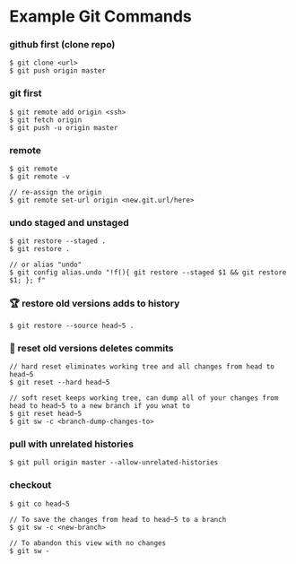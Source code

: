 # Example Git Commands

### github first (clone repo)
```console
$ git clone <url>
$ git push origin master

```

### git first
```console
$ git remote add origin <ssh>
$ git fetch origin
$ git push -u origin master
``` 

### remote
```console
$ git remote
$ git remote -v

// re-assign the origin
$ git remote set-url origin <new.git.url/here>
```

### undo staged and unstaged
```console
$ git restore --staged .
$ git restore .

// or alias "undo"
$ git config alias.undo "!f(){ git restore --staged $1 && git restore $1; }; f"
```

### :trophy: restore old versions **adds to history**
```console 
$ git restore --source head~5 .
```

### :shit: reset old versions **deletes commits**
```console
// hard reset eliminates working tree and all changes from head to head~5
$ git reset --hard head~5 

// soft reset keeps working tree, can dump all of your changes from head to head~5 to a new branch if you wnat to
$ git reset head~5  
$ git sw -c <branch-dump-changes-to>
```

### pull with unrelated histories
```console
$ git pull origin master --allow-unrelated-histories
```

### checkout
```console
$ git co head~5

// To save the changes from head to head~5 to a branch
$ git sw -c <new-branch>

// To abandon this view with no changes
$ git sw -
```